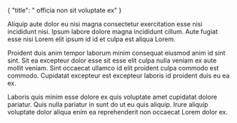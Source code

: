 {
  "title": " officia non sit voluptate ex"
}

Aliquip aute dolor eu nisi magna consectetur exercitation esse nisi incididunt nisi. Ipsum labore dolore magna incididunt cillum. Aute fugiat esse nisi Lorem elit ipsum id id et culpa est aliqua Lorem.

Proident duis anim tempor laborum minim consequat eiusmod anim id sint sint. Sit ea excepteur dolor esse sit esse elit culpa nulla veniam ex aute mollit veniam. Sint occaecat ullamco id elit proident culpa commodo est commodo. Cupidatat excepteur est excepteur laboris id proident duis eu ea ex.

Laboris quis minim esse dolore ex quis voluptate amet cupidatat dolore pariatur. Quis nulla pariatur in sunt do ut eu quis aliquip. Irure aliquip voluptate dolor aliqua enim ea reprehenderit non occaecat Lorem dolor ex.
